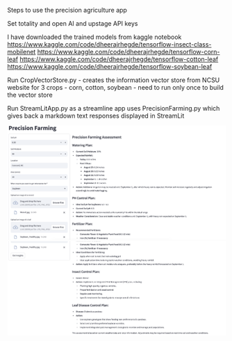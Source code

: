 Steps to use the precision agriculture app

Set totality and open AI and upstage API keys

I have downloaded the trained models from kaggle notebook
https://www.kaggle.com/code/dheerajrhegde/tensorflow-insect-class-mobilenet
https://www.kaggle.com/code/dheerajrhegde/tensorflow-corn-leaf
https://www.kaggle.com/code/dheerajrhegde/tensorflow-cotton-leaf
https://www.kaggle.com/code/dheerajrhegde/tensorflow-soybean-leaf


Run CropVectorStore.py - creates the information vector store from NCSU website for 3 crops - corn, cotton, soybean
	- need to run only once to build the vector store


Run StreamLitApp.py as a streamline app
	uses PrecisionFarming.py which gives back a markdown text responses
	displayed in StreamLit

![img.png](img.png)
![img_1.png](img_1.png)